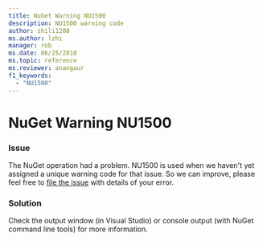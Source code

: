 ```yaml
---
title: NuGet Warning NU1500
description: NU1500 warning code
author: zhili1208
ms.author: lzhi
manager: rob
ms.date: 06/25/2018
ms.topic: reference
ms.reviewer: anangaur
f1_keywords:
  - "NU1500"
---
```


# NuGet Warning NU1500

### Issue
The NuGet operation had a problem. NU1500 is used when we haven't yet assigned a unique warning code for that issue. So we can improve, please feel free to [file the issue](https://github.com/nuget/home/issues) with details of your error.

### Solution
Check the output window (in Visual Studio) or console output (with NuGet command line tools) for more information.
